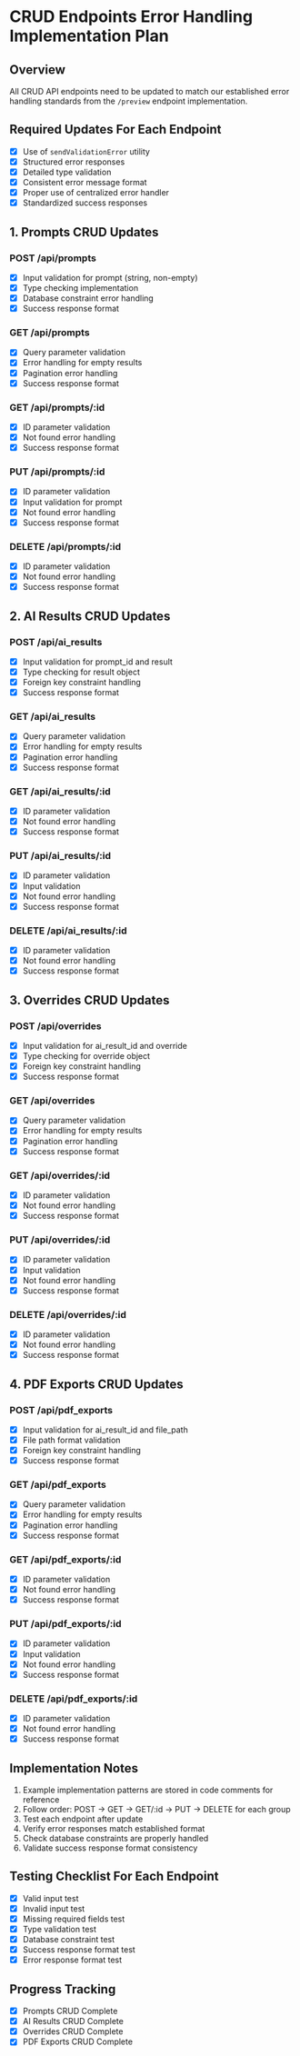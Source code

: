 # CRUD Endpoints Error Handling Implementation Plan

## Overview

All CRUD API endpoints need to be updated to match our established error handling standards from the `/preview` endpoint implementation.

## Required Updates For Each Endpoint

- [x] Use of `sendValidationError` utility
- [x] Structured error responses
- [x] Detailed type validation
- [x] Consistent error message format
- [x] Proper use of centralized error handler
- [x] Standardized success responses

## 1. Prompts CRUD Updates

### POST /api/prompts

- [x] Input validation for prompt (string, non-empty)
- [x] Type checking implementation
- [x] Database constraint error handling
- [x] Success response format

### GET /api/prompts

- [x] Query parameter validation
- [x] Error handling for empty results
- [x] Pagination error handling
- [x] Success response format

### GET /api/prompts/:id

- [x] ID parameter validation
- [x] Not found error handling
- [x] Success response format

### PUT /api/prompts/:id

- [x] ID parameter validation
- [x] Input validation for prompt
- [x] Not found error handling
- [x] Success response format

### DELETE /api/prompts/:id

- [x] ID parameter validation
- [x] Not found error handling
- [x] Success response format

## 2. AI Results CRUD Updates

### POST /api/ai_results

- [x] Input validation for prompt_id and result
- [x] Type checking for result object
- [x] Foreign key constraint handling
- [x] Success response format

### GET /api/ai_results

- [x] Query parameter validation
- [x] Error handling for empty results
- [x] Pagination error handling
- [x] Success response format

### GET /api/ai_results/:id

- [x] ID parameter validation
- [x] Not found error handling
- [x] Success response format

### PUT /api/ai_results/:id

- [x] ID parameter validation
- [x] Input validation
- [x] Not found error handling
- [x] Success response format

### DELETE /api/ai_results/:id

- [x] ID parameter validation
- [x] Not found error handling
- [x] Success response format

## 3. Overrides CRUD Updates

### POST /api/overrides

- [x] Input validation for ai_result_id and override
- [x] Type checking for override object
- [x] Foreign key constraint handling
- [x] Success response format

### GET /api/overrides

- [x] Query parameter validation
- [x] Error handling for empty results
- [x] Pagination error handling
- [x] Success response format

### GET /api/overrides/:id

- [x] ID parameter validation
- [x] Not found error handling
- [x] Success response format

### PUT /api/overrides/:id

- [x] ID parameter validation
- [x] Input validation
- [x] Not found error handling
- [x] Success response format

### DELETE /api/overrides/:id

- [x] ID parameter validation
- [x] Not found error handling
- [x] Success response format

## 4. PDF Exports CRUD Updates

### POST /api/pdf_exports

- [x] Input validation for ai_result_id and file_path
- [x] File path format validation
- [x] Foreign key constraint handling
- [x] Success response format

### GET /api/pdf_exports

- [x] Query parameter validation
- [x] Error handling for empty results
- [x] Pagination error handling
- [x] Success response format

### GET /api/pdf_exports/:id

- [x] ID parameter validation
- [x] Not found error handling
- [x] Success response format

### PUT /api/pdf_exports/:id

- [x] ID parameter validation
- [x] Input validation
- [x] Not found error handling
- [x] Success response format

### DELETE /api/pdf_exports/:id

- [x] ID parameter validation
- [x] Not found error handling
- [x] Success response format

## Implementation Notes

1. Example implementation patterns are stored in code comments for reference
2. Follow order: POST -> GET -> GET/:id -> PUT -> DELETE for each group
3. Test each endpoint after update
4. Verify error responses match established format
5. Check database constraints are properly handled
6. Validate success response format consistency

## Testing Checklist For Each Endpoint

- [x] Valid input test
- [x] Invalid input test
- [x] Missing required fields test
- [x] Type validation test
- [x] Database constraint test
- [x] Success response format test
- [x] Error response format test

## Progress Tracking

- [x] Prompts CRUD Complete
- [x] AI Results CRUD Complete
- [x] Overrides CRUD Complete
- [x] PDF Exports CRUD Complete

